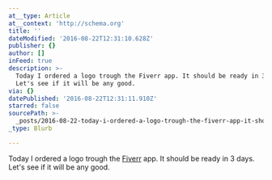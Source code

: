 ```yaml
---
at__type: Article
at__context: 'http://schema.org'
title: ''
dateModified: '2016-08-22T12:31:10.628Z'
publisher: {}
author: []
inFeed: true
description: >-
  Today I ordered a logo trough the Fiverr app. It should be ready in 3 days.
  Let's see if it will be any good.
via: {}
datePublished: '2016-08-22T12:31:11.910Z'
starred: false
sourcePath: >-
  _posts/2016-08-22-today-i-ordered-a-logo-trough-the-fiverr-app-it-should-be-r.md
_type: Blurb

---
```

Today I ordered a logo trough the [Fiverr][0] app. It should be ready in 3 days. Let's see if it will be any good.

[0]: https://www.fiverr.com/ "Fiverr"